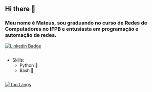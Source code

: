 ## Hi there 👋
### Meu nome é Mateus, sou graduando no curso de Redes de Computadores no IFPB e entusiasta em programação e automação de redes.
[![Linkedin Badge](https://img.shields.io/badge/-LinkedIn-blue?style=flat-square&logo=Linkedin&logoColor=white&link=https://www.linkedin.com/in/mateusmotaa/)](https://www.linkedin.com/in/mateusmotaa/)


## 
- Skills:
  - Python :snake:
  - Bash :penguin:

## 
[![Top Langs](https://github-readme-stats.vercel.app/api/top-langs/?username=Mateus-Mota)](https://github.com/anuraghazra/github-readme-stats)
